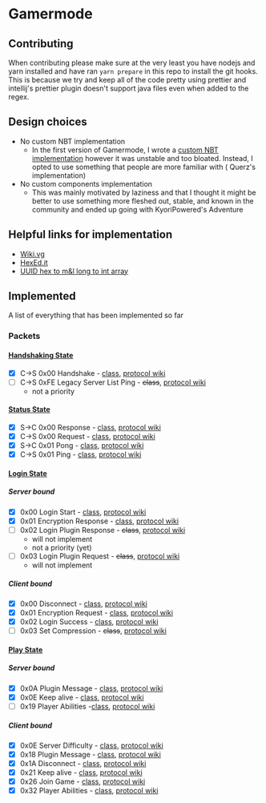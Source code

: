 # Gamermode

## Contributing

When contributing please make sure at the very least you have nodejs and yarn installed and have ran `yarn prepare` in
this repo to install the git hooks. This is because we try and keep all of the code pretty using prettier and intellij's
prettier plugin doesn't support java files even when added to the regex.

## Design choices

- No custom NBT implementation
    - In the first version of Gamermode, I wrote
      a [custom NBT implementation](https://github.com/Floffah/gamermode/tree/new/src/main/java/dev/floffah/gamermode/nbt)
      however it was unstable and too bloated. Instead, I opted to use something that people are more familiar with (
      Querz's implementation)
- No custom components implementation
    - This was mainly motivated by laziness and that I thought it might be better to use something more fleshed out,
      stable, and known in the community and ended up going with KyoriPowered's Adventure

## Helpful links for implementation

 - [Wiki.vg](https://wiki.vg/Main_Page)
 - [HexEd.it](https://www.hexed.it/)
 - [UUID hex to m&l long to int array](https://www.soltoder.com/mc-uuid-converter/)

## Implemented

A list of everything that has been implemented so far

### Packets

#### [Handshaking State](https://wiki.vg/Protocol#Handshaking)

- [x] C->S 0x00 Handshake - [class](./GamerModeServer/src/main/java/dev/floffah/gamermode/server/packet/serverlist/Handshake.java), [protocol wiki](https://wiki.vg/Protocol#Handshake)
- [ ] C->S 0xFE Legacy Server List Ping - ~~class~~, [protocol wiki](https://wiki.vg/Protocol#Legacy_Server_List_Ping)
    - not a priority

#### [Status State](https://wiki.vg/Protocol#Status)

- [x] S->C 0x00 Response - [class](./GamerModeServer/src/main/java/dev/floffah/gamermode/server/packet/serverlist/Response.java), [protocol wiki](https://wiki.vg/Protocol#Response)
- [x] C->S 0x00 Request - [class](./GamerModeServer/src/main/java/dev/floffah/gamermode/server/packet/serverlist/Request.java), [protocol wiki](https://wiki.vg/Protocol#Request)
- [x] S->C 0x01 Pong - [class](./GamerModeServer/src/main/java/dev/floffah/gamermode/server/packet/serverlist/Pong.java), [protocol wiki](https://wiki.vg/Protocol#Pong)
- [x] C->S 0x01 Ping - [class](./GamerModeServer/src/main/java/dev/floffah/gamermode/server/packet/serverlist/Ping.java), [protocol wiki](https://wiki.vg/Protocol#Ping)

#### [Login State](https://wiki.vg/Protocol#Login)

##### Server bound
- [x] 0x00 Login Start - [class](./GamerModeServer/src/main/java/dev/floffah/gamermode/server/packet/login/LoginStart.java), [protocol wiki](https://wiki.vg/Protocol#Login_Start)
- [x] 0x01 Encryption Response - [class](./GamerModeServer/src/main/java/dev/floffah/gamermode/server/packet/login/EncryptionResponse.java), [protocol wiki](https://wiki.vg/Protocol#Encryption_Response)
- [ ] 0x02 Login Plugin Response - ~~class~~, [protocol wiki](https://wiki.vg/Protocol#Login_Plugin_Response)
    - will not implement
    - not a priority (yet)
- [ ] 0x03 Login Plugin Request - ~~class~~, [protocol wiki](https://wiki.vg/Protocol#Login_Plugin_Request)
    - will not implement

##### Client bound
- [x] 0x00 Disconnect - [class](./GamerModeServer/src/main/java/dev/floffah/gamermode/server/packet/connection/LoginDisconnect.java), [protocol wiki](https://wiki.vg/Protocol#Disconnect_.28login.29)
- [x] 0x01 Encryption Request - [class](./GamerModeServer/src/main/java/dev/floffah/gamermode/server/packet/login/EncryptionRequest.java), [protocol wiki](https://wiki.vg/Protocol#Encryption_Request)
- [x] 0x02 Login Success - [class](./GamerModeServer/src/main/java/dev/floffah/gamermode/server/packet/login/LoginSuccess.java), [protocol wiki](https://wiki.vg/Protocol#Login_Success)
- [ ] 0x03 Set Compression - ~~class~~, [protocol wiki](https://wiki.vg/Protocol#Set_Compression)

#### [Play State](https://wiki.vg/Protocol#Play)

##### Server bound
- [x] 0x0A Plugin Message - [class](./GamerModeServer/src/main/java/dev/floffah/gamermode/server/packet/play/message/PluginMessage.java), [protocol wiki](https://wiki.vg/Protocol#Plugin_Message_.28serverbound.29)
- [x] 0x0E Keep alive - [class](./GamerModeServer/src/main/java/dev/floffah/gamermode/server/packet/play/connection/KeepAliveServerBound.java), [protocol wiki](https://wiki.vg/Protocol#Keep_Alive_.28serverbound.29)
- [ ] 0x19 Player Abilities -[class](./GamerModeServer/src/main/java/dev/floffah/gamermode/server/packet/play/state/PlayerAbilitiesServerBound.java), [protocol wiki](https://wiki.vg/Protocol#Player_Abilities_.28serverbound.29)

##### Client bound

- [x] 0x0E Server Difficulty - [class](./GamerModeServer/src/main/java/dev/floffah/gamermode/server/packet/play/info/ServerDifficulty.java), [protocol wiki](https://wiki.vg/Protocol#Server_Difficulty)
- [x] 0x18 Plugin Message - [class](./GamerModeServer/src/main/java/dev/floffah/gamermode/server/packet/play/message/PluginMessage.java), [protocol wiki](https://wiki.vg/Protocol#Plugin_Message_.28clientbound.29)
- [x] 0x1A Disconnect - [class](./GamerModeServer/src/main/java/dev/floffah/gamermode/server/packet/connection/Disconnect.java), [protocol wiki](https://wiki.vg/Protocol#Disconnect_.28play.29)
- [x] 0x21 Keep alive - [class](./GamerModeServer/src/main/java/dev/floffah/gamermode/server/packet/play/connection/KeepAliveClientBound.java), [protocol wiki](https://wiki.vg/Protocol#Keep_Alive_.28serverbound.29)
- [x] 0x26 Join Game - [class](./GamerModeServer/src/main/java/dev/floffah/gamermode/server/packet/play/JoinGame.java), [protocol wiki](https://wiki.vg/Protocol#Join_Game)
- [x] 0x32 Player Abilities - [class](./GamerModeServer/src/main/java/dev/floffah/gamermode/server/packet/play/state/PlayerAbilitiesClientBound.java), [protocol wiki](https://wiki.vg/Protocol#Player_Abilities_.28clientbound.29)